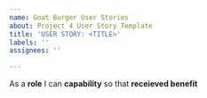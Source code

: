 ```yaml
---
name: Goat Burger User Stories
about: Project 4 User Story Template
title: 'USER STORY: <TITLE>'
labels: ''
assignees: ''

---
```


As a **role** I can **capability** so that **receieved benefit**
